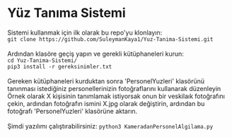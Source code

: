 # Yüz Tanıma Sistemi
Sistemi kullanmak için ilk olarak bu repo'yu klonlayın:<br>
`git clone https://github.com/SuleymanKaya1/Yuz-Tanima-Sistemi.git`<br>
<br>
Ardından klasöre geçiş yapın ve gerekli kütüphaneleri kurun:<br>
`cd Yuz-Tanima-Sistemi/`<br>
`pip3 install -r gereksinimler.txt`<br>
<br>
Gereken kütüphaneleri kurduktan sonra 'PersonelYuzleri' klasörünü tanınması istediğiniz personellerinizin fotoğraflarını kullanarak düzenleyin<br>
Örnek olarak X kişisinin tanımlamak istiyorsak onun bir veskilaık fotoğrafını çekin, ardından fotoğrafın ismini X.jpg olarak değiştirin, ardından bu fotoğrafı 'PersonelYuzleri' klasörüne aktarın.<br>
<br>
Şimdi yazılımı çalıştırabilirsiniz:
`python3 KameradanPersonelAlgilama.py`

